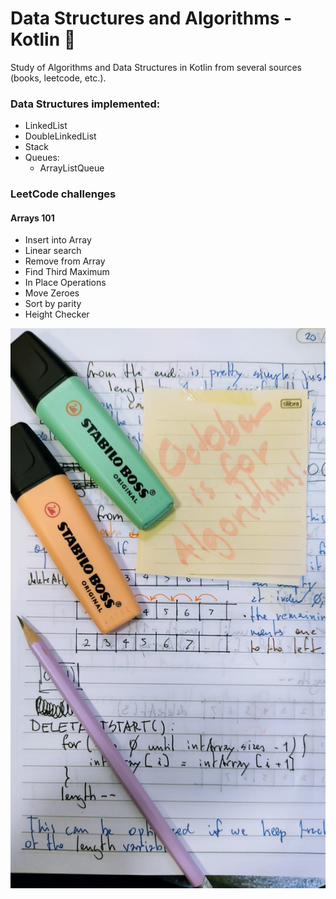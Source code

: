 # Data Structures and Algorithms - Kotlin 🤖

Study of Algorithms and Data Structures in Kotlin from several sources (books, leetcode, etc.).

### Data Structures implemented:
  - LinkedList
  - DoubleLinkedList
  - Stack
  - Queues:
    - ArrayListQueue

### LeetCode challenges
#### Arrays 101
  - Insert into Array
  - Linear search
  - Remove from Array
  - Find Third Maximum
  - In Place Operations
  - Move Zeroes
  - Sort by parity
  - Height Checker

![October is for algorithms!](algorithm.jpg)


